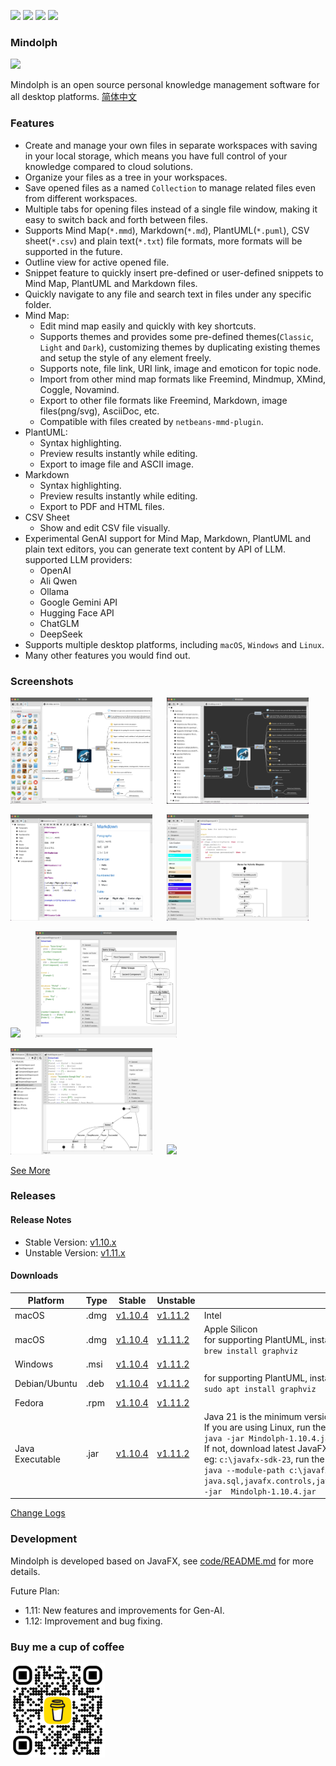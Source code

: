 <p>
	<a title="Releases" target="_blank" href="https://github.com/mindolph/Mindolph/releases"><img src="https://img.shields.io/github/release/mindolph/Mindolph.svg?style=flat-square&color=9CF"></a>
	<a title="Downloads" target="_blank" href="https://github.com/mindolph/Mindolph/releases"><img src="https://img.shields.io/github/downloads/mindolph/Mindolph/total.svg?style=flat-square&color=blueviolet"></a>
	<a title="GitHub Commits" target="_blank" href="https://github.com/mindolph/Mindolph/commits/main/"><img src="https://img.shields.io/github/commit-activity/m/mindolph/Mindolph.svg?style=flat-square"></a>
	<a title="Last Commit" target="_blank" href="https://github.com/mindolph/Mindolph/commits/main/"><img src="https://img.shields.io/github/last-commit/mindolph/Mindolph.svg?style=flat-square&color=FF9900"></a>
</p>

### Mindolph

![](./DemoWorkspace/app_30.png)

Mindolph is an open source personal knowledge management software for all desktop platforms. [简体中文](./docs/README_zh_CN.md)


### Features
* Create and manage your own files in separate workspaces with saving in your local storage, which means you have full control of your knowledge compared to cloud solutions.
* Organize your files as a tree in your workspaces.
* Save opened files  as a named `Collection` to manage related files even from different workspaces.
* Multiple tabs for opening files instead of a single file window, making it easy to switch back and forth between files.
* Supports Mind Map(`*.mmd`), Markdown(`*.md`), PlantUML(`*.puml`), CSV sheet(`*.csv`) and plain text(`*.txt`) file formats, more formats will be supported in the future.
* Outline view for active opened file.
* Snippet feature to quickly insert pre-defined or user-defined snippets to Mind Map, PlantUML and Markdown files.
* Quickly navigate to any file and search text in files under any specific folder.
* Mind Map:
	* Edit mind map easily and quickly with key shortcuts.
	* Supports themes and provides some pre-defined themes(`Classic`, `Light` and `Dark`), customizing themes by duplicating existing themes and setup the style of any element freely.
	* Supports note, file link, URI link, image and emoticon for topic node.
	* Import from other mind map formats like Freemind, Mindmup, XMind, Coggle, Novamind.
	* Export to other file formats like Freemind, Markdown, image files(png/svg), AsciiDoc, etc.
	* Compatible with files created by `netbeans-mmd-plugin`.
* PlantUML:
	* Syntax highlighting.
	* Preview results instantly while editing.
	* Export to image file and ASCII image.
* Markdown
	* Syntax highlighting.
	* Preview results instantly while editing.
	* Export to PDF and HTML files.
* CSV Sheet
	* Show and edit CSV file visually.
* Experimental GenAI support for Mind Map, Markdown, PlantUML and plain text editors, you can generate text content by API of LLM. supported LLM providers:
	* OpenAI  
	* Ali Qwen  
	* Ollama  
	* Google Gemini API  
	* Hugging Face API  
	* ChatGLM  
	* DeepSeek
* Supports multiple desktop platforms, including `macOS`, `Windows` and `Linux`.
* Many other features you would find out.


### Screenshots
<p float="left">
	<img src="docs/screenshots/mindmap_light_snippet.jpg" width="45%"/>
	&nbsp;&nbsp;&nbsp;&nbsp;
	<img src="docs/screenshots/mindmap_dark_outline.jpg" width="45%"/>
</p>
<p float="left">
	<img src="docs/screenshots/markdown1.jpg" width="45%"/>
	&nbsp;&nbsp;&nbsp;&nbsp;
	<img src="docs/screenshots/puml_activity_snippet.jpg" width="45%"/>
</p>
<p float="left">
	<img src="docs/screenshots/puml_sequence.jpg" width="45%"/>
	&nbsp;&nbsp;&nbsp;&nbsp;
	<img src="docs/screenshots/puml_component2.jpg" width="45%"/>
</p>
<p float="left">
	<img src="docs/screenshots/puml_state.jpg" width="45%"/>
	&nbsp;&nbsp;&nbsp;&nbsp;
	<img src="docs/screenshots/find_in_files.jpg" width="45%"/>
</p>

[See More](docs/screenshots.md)


### Releases

#### Release Notes

* Stable Version: [v1.10.x](docs/release-notes/v1.10/v1.10.md)
* Unstable Version: [v1.11.x](docs/release-notes/v1.11/v1.11.md)

#### Downloads

|Platform|Type|Stable|Unstable|Note|
|----|----|----|----|----|
|macOS|.dmg|[v1.10.4](https://github.com/mindolph/Mindolph/releases/download/v1.10.4/Mindolph-1.10.4-x64.dmg) |[v1.11.2](https://github.com/mindolph/Mindolph/releases/download/v1.11.2/Mindolph-1.11.2-x64.dmg) | Intel |
|macOS|.dmg|[v1.10.4](https://github.com/mindolph/Mindolph/releases/download/v1.10.4/Mindolph-1.10.4-aarch64.dmg) |[v1.11.2](https://github.com/mindolph/Mindolph/releases/download/v1.11.2/Mindolph-1.11.2-aarch64.dmg) | Apple Silicon </br>for supporting PlantUML, install graphviz first:</br>`brew install graphviz`|
|Windows|.msi|[v1.10.4](https://github.com/mindolph/Mindolph/releases/download/v1.10.4/Mindolph-1.10.4.msi) |[v1.11.2](https://github.com/mindolph/Mindolph/releases/download/v1.11.2/Mindolph-1.11.2.msi) | |
|Debian/Ubuntu|.deb|[v1.10.4](https://github.com/mindolph/Mindolph/releases/download/v1.10.4/Mindolph-1.10.4.deb)|[v1.11.2](https://github.com/mindolph/Mindolph/releases/download/v1.11.2/Mindolph-1.11.2.deb)|	for supporting PlantUML, install graphviz first:</br>  `sudo apt install graphviz`|
|Fedora|.rpm|[v1.10.4](https://github.com/mindolph/Mindolph/releases/download/v1.10.4/Mindolph-1.10.4.rpm)|[v1.11.2](https://github.com/mindolph/Mindolph/releases/download/v1.11.2/Mindolph-1.11.2.rpm)| |
|Java Executable|.jar|[v1.10.4](https://github.com/mindolph/Mindolph/releases/download/v1.10.4/Mindolph-1.10.4.jar)|[v1.11.2](https://github.com/mindolph/Mindolph/releases/download/v1.11.2/Mindolph-1.11.2.jar)| Java 21 is the minimum version to run this application. 	</br> If you are using Linux, run the jar like this:  </br> `java -jar Mindolph-1.10.4.jar`  </br> If not, download latest JavaFX SDK for your platform and extract to somewhere eg: `c:\javafx-sdk-23`, run the jar file like this:   </br> `java --module-path c:\javafx-sdk-23\lib --add-modules  java.sql,javafx.controls,javafx.fxml,javafx.swing,javafx.web,jdk.crypto.ec -jar  Mindolph-1.10.4.jar` |


[Change Logs](docs/change_logs.md)


### Development

Mindolph is developed based on JavaFX, see [code/README.md](code/README.md) for more details.

Future Plan:  

* 1.11: New features and improvements for Gen-AI.
* 1.12: Improvement and bug fixing.

### Buy me a cup of coffee

<img src="docs/bmc_qr.png" width="30%"/>
